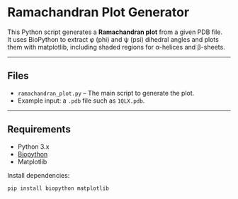 # Ramachandran Plot Generator 

This Python script generates a **Ramachandran plot** from a given PDB file.  
It uses BioPython to extract φ (phi) and ψ (psi) dihedral angles and plots them with matplotlib, including shaded regions for α-helices and β-sheets.

---

##  Files

- `ramachandran_plot.py` – The main script to generate the plot.
- Example input: a `.pdb` file such as `1QLX.pdb`.

---

##  Requirements

- Python 3.x
- [Biopython](https://biopython.org/)
- Matplotlib

Install dependencies:

```bash
pip install biopython matplotlib
